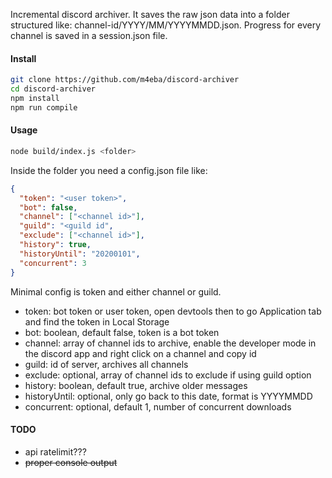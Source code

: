 Incremental discord archiver. It saves the raw json data into a folder structured like: channel-id/YYYY/MM/YYYYMMDD.json. Progress for every channel is saved in a session.json file.

#### Install

```bash
git clone https://github.com/m4eba/discord-archiver
cd discord-archiver
npm install
npm run compile
```

#### Usage

```bash
node build/index.js <folder>
```

Inside the folder you need a config.json file like:

```json
{
  "token": "<user token>",
  "bot": false,
  "channel": ["<channel id>"],
  "guild": "<guild id",
  "exclude": ["<channel id>"],
  "history": true,
  "historyUntil": "20200101",
  "concurrent": 3
}
```

Minimal config is token and either channel or guild.

- token: bot token or user token, open devtools then to go Application tab and find the token in Local Storage
- bot: boolean, default false, token is a bot token
- channel: array of channel ids to archive, enable the developer mode in the discord app and right click on a channel and copy id
- guild: id of server, archives all channels
- exclude: optional, array of channel ids to exclude if using guild option
- history: boolean, default true, archive older messages
- historyUntil: optional, only go back to this date, format is YYYYMMDD
- concurrent: optional, default 1, number of concurrent downloads

#### TODO

- api ratelimit???
- ~~proper console output~~
